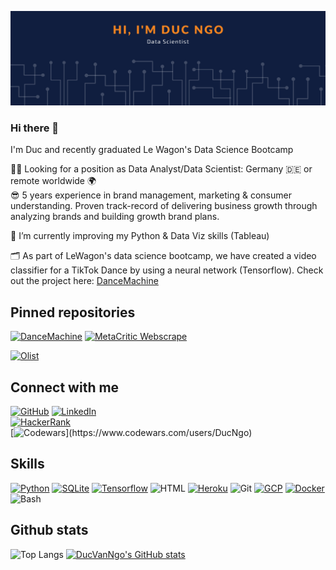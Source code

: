 [![ProfileBanner](banner.png)](https://github.com/ducvanngo)


### Hi there 👋

I'm Duc and recently graduated Le Wagon's Data Science Bootcamp

🕵🏻 Looking for a position as Data Analyst/Data Scientist: Germany :de: or remote worldwide :earth_africa: <br>
:sunglasses: 5 years experience in brand management, marketing & consumer understanding. Proven track-record of delivering business growth through analyzing brands and building growth brand plans.

🌱 I’m currently improving my Python & Data Viz skills (Tableau) <br>

🗂 As part of LeWagon's data science bootcamp, we have created a video classifier for a TikTok Dance by using a neural network (Tensorflow). Check out the project here: [DanceMachine](https://github.com/worldlife92/dancemachine-by-871)

## Pinned repositories

[![DanceMachine](https://github-readme-stats.vercel.app/api/pin/?username=ducvanngo&repo=dancemachine-by-871&bg_color=101e3f&title_color=f78620&text_color=FFFFFF)](https://github.com/DucVanNgo/dancemachine-by-871)
[![MetaCritic Webscrape](https://github-readme-stats.vercel.app/api/pin/?username=ducvanngo&repo=webscrape-metacritic-videogames&bg_color=101e3f&title_color=f78620&text_color=FFFFFF)](https://github.com/DucVanNgo/webscrape-metacritic-videogames)
<br>

[![Olist](https://github-readme-stats.vercel.app/api/pin/?username=ducvanngo&repo=olist&bg_color=101e3f&title_color=f78620&text_color=FFFFFF)](https://github.com/DucVanNgo/olist)




## Connect with me

[![GitHub](https://img.shields.io/badge/GitHub-100000?style=for-the-badge&logo=github&logoColor=white)](https://github.com/DucVanNgo) 
[![LinkedIn](https://img.shields.io/badge/LinkedIn-0077B5?style=for-the-badge&logo=linkedin&logoColor=white)](https://www.linkedin.com/in/ducvanngo/)  
[![HackerRank](https://img.shields.io/badge/-Hackerrank-2EC866?style=for-the-badge&logo=HackerRank&logoColor=white)](https://www.hackerrank.com/duc10)
<br>
[![Codewars]([https://www.codewars.com/users/DucNgo/badges/small](https://www.codewars.com/users/DucNgo/badges/large))](https://www.codewars.com/users/DucNgo) 

## Skills

[![Python](https://skillicons.dev/icons?i=py)](https://www.python.org/)
[![SQLite](https://skillicons.dev/icons?i=sqlite)](https://www.sqlite.org/index.html)
[![Tensorflow](https://skillicons.dev/icons?i=tensorflow)](https://www.tensorflow.org/) 
![HTML](https://skillicons.dev/icons?i=html)
[![Heroku](https://skillicons.dev/icons?i=heroku)](https://www.heroku.com/)
![Git](https://skillicons.dev/icons?i=git)
[![GCP](https://skillicons.dev/icons?i=gcp)](https://cloud.google.com/)
[![Docker](https://skillicons.dev/icons?i=docker)](https://www.docker.com/)
![Bash](https://skillicons.dev/icons?i=bash)


## Github stats

![Top Langs](https://github-readme-stats.vercel.app/api/top-langs/?username=ducvanngo&bg_color=101e3f&title_color=f78620&text_color=FFFFFF)
[![DucVanNgo's GitHub stats](https://github-readme-stats.vercel.app/api?username=ducvanngo&count_private=true&bg_color=101e3f&title_color=f78620&text_color=FFFFFF)](https://github.com/ducvanngo)
